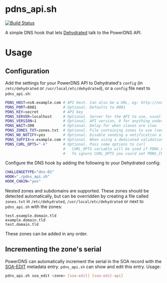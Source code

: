 # pdns_api.sh
[![Build Status](https://travis-ci.org/silkeh/pdns_api.sh.svg?branch=master)](https://travis-ci.org/silkeh/pdns_api.sh)

A simple DNS hook that lets [Dehydrated][] talk to the PowerDNS API.

# Usage
## Configuration
Add the settings for your PowerDNS API to Dehydrated's `config`
(in `/etc/dehydrated` or `/usr/local/etc/dehydrated`),
or a `config` file next to `pdns_api.sh`:

```sh
PDNS_HOST=ns0.example.com # API Host. Can also be a URL, eg: http://ns0.example.com:8081
PDNS_PORT=8081            # Optional. Defaults to 8081
PDNS_KEY=secret           # API key
PDNS_SERVER=localhost     # Optional. Server for the API to use, usually `localhost`
PDNS_VERSION=1            # Optional. API version, 0 for anything under PowerDNS 4
PDNS_WAIT=300             # Optional. Delay for when slaves are slow
PDNS_ZONES_TXT=zones.txt  # Optional. File containing zones to use (see below).
PDNS_NO_NOTIFY=yes        # Optional. Disable sending a notification after updating the zone.
PDNS_SUFFIX=v.example.com # Optional. When using a dedicated validation zone via CNAME redirection
PDNS_CURL_OPTS="-k"       # Optional. Pass some options to curl
                          #   CURL_OPTS variable will be used if PDNS_CURL_OPTS undefined
                          #   To ignore CURL_OPTS you could set PDNS_CURL_OPTS to empty string
```

Configure the DNS hook by adding the following to your Dehydrated config:

```sh
CHALLENGETYPE="dns-01"
HOOK="./pdns_api.sh"
HOOK_CHAIN="yes"
```

Nested zones and subdomains are supported.
These zones should be detected automatically,
but can be overridden by creating a file called `zones.txt` in
`/etc/dehydrated`, `/usr/local/etc/dehydrated`
or next to `pdns_api.sh` with the zones:

```
test.example.domain.tld
example.domain.tld
test.domain.tld
```

These zones can be added in any order.

## Incrementing the zone's serial
PowerDNS can automatically increment the serial in the SOA record with the [SOA-EDIT][] metadata entry.
`pdns_api.sh` can show and edit this entry.
Usage:

```sh
pdns_api.sh soa_edit <zone> [soa-edit] [soa-edit-api]
```


[dehydrated]: https://github.com/lukas2511/dehydrated
[SOA-EDIT]:   https://doc.powerdns.com/authoritative/dnssec/operational.html#soa-edit-ensure-signature-freshness-on-slaves
